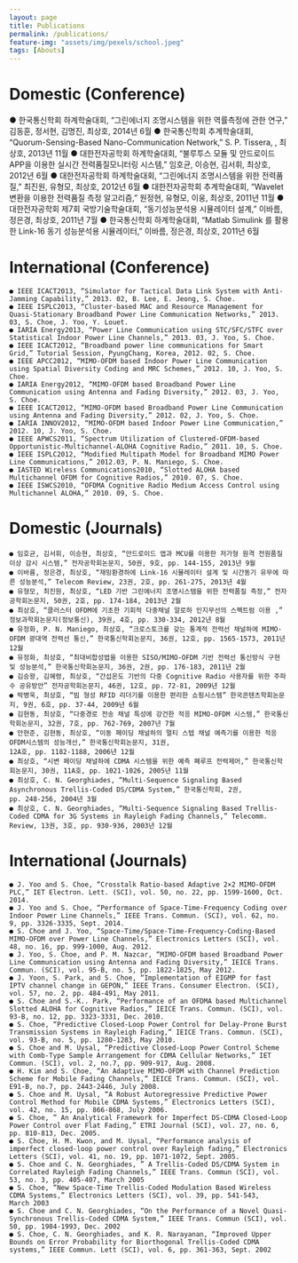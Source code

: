 ```yaml
---
layout: page
title: Publications
permalink: /publications/
feature-img: "assets/img/pexels/school.jpeg"
tags: [Abouts]
---
```


# Domestic (Conference)

● 한국통신학회 하계학술대회, “그린에너지 조명시스템을 위한 역률측정에 관한 연구,” 김동훈, 정서현, 김명진, 최상호, 2014년 6월
● 한국통신학회 추계학술대회, “Quorum-Sensing-Based Nano-Communication Network,” S. P. Tissera, , 최상호, 2013년 11월
● 대한전자공학회 하계학술대회, “불루투스 모듈 및 안드로이드 APP을 이용한 실시간 전력품질모니터링 시스템,” 임호균, 이승현, 김서휘, 최상호, 2012년 6월
● 대한전자공학회 하계학술대회, “그린에너지 조명시스템을 위한 전력품질,” 최진원, 유형모, 최상호, 2012년 6월
● 대한전자공학회 추계학술대회, “Wavelet 변환을 이용한 전력품질 측정 알고리즘,” 원정현, 유형모, 이웅, 최상호, 2011년 11월
● 대한전자공학회 제7회 국방기술학술대회, “동기성능분석용 시뮬레이터 설계,” 이바름, 정은경, 최상호, 2011년 7월
● 한국통신학회 하계학술대회, “Matlab Simulink 를 활용한 Link-16 동기 성능분석용 시뮬레이터,” 이바름, 정은경, 최상호, 2011년 6월

# International (Conference)

	● IEEE ICACT2013, “Simulator for Tactical Data Link System with Anti-Jamming Capability,” 2013. 02, B. Lee, E. Jeong, S. Choe.
	● IEEE ISPLC2013, “Cluster-based MAC and Resource Management for Quasi-Stationary Broadband Power Line Communication Networks,” 2013. 03, S. Choe, J. Yoo, Y. Louet.
	● IARIA Energy2013, “Power Line Communication using STC/SFC/STFC over Statistical Indoor Power Line Channels,” 2013. 03, J. Yoo, S. Choe.
	● IEEE ICACT2012, “Broadband power line communications for Smart Grid,” Tutorial Session, PyungChang, Korea, 2012. 02, S. Choe.
	● IEEE APCC2012, “MIMO-OFDM based Indoor Power Line Communication using Spatial Diversity Coding and MRC Schemes,” 2012. 10, J. Yoo, S. Choe.
	● IARIA Energy2012, “MIMO-OFDM based Broadband Power Line Communication using Antenna and Fading Diversity,” 2012. 03, J. Yoo, S. Choe.
	● IEEE ICACT2012, “MIMO-OFDM based Broadband Power Line Communication using Antenna and Fading Diversity,” 2012. 02, J. Yoo, S. Choe.
	● IARIA INNOV2012, “MIMO-OFDM based Indoor Power Line Communication,” 2012. 10, J. Yoo, S. Choe.
	● IEEE APWCS2011, “Spectrum Utilization of Clustered-OFDM-based Opportunistic-Multichannel-ALOHA Cognitive Radio,” 2011. 10, S. Choe.
	● IEEE ISPLC2012, “Modified Multipath Model for Broadband MIMO Power Line Communications,” 2012.03, P. N. Maniego, S. Choe.
	● IASTED Wireless Communications2010, “Slotted ALOHA based Multichannel OFDM for Cognitive Radios,” 2010. 07, S. Choe.
	● IEEE ISWCS2010, “OFDMA Cognitive Radio Medium Access Control using Multichannel ALOHA,” 2010. 09, S. Choe.

# Domestic (Journals)

	● 임호균, 김서휘, 이승현, 최상호, “안드로이드 앱과 MCU를 이용한 저가형 원격 전원품질이상 감시 시스템,” 전자공학회논문지, 50권, 9호, pp. 144-155, 2013년 9월
	● 이바름, 정은경, 최상호, “재밍환경하에 Link-16 시뮬레이터 설계 및 시간동기 유무에 따른 성능분석,” Telecom Review, 23권, 2호, pp. 261-275, 2013년 4월
	● 유형모, 최진원, 최상호, “LED 기반 그린에너지 조명시스템을 위한 전력품질 측정,” 전자공학회논문지, 50권, 2호, pp. 174-184, 2013년 2월
	● 최상호, “클러스터 OFDM에 기초한 기회적 다중채널 알로하 인지무선의 스펙트럼 이용 ,” 정보과학회논문지(정보통신), 39권, 4호, pp. 330-334, 2012년 8월
	● 유정화, P. N. Maniego, 최상호, “크로스토크를 갖는 통계적 전력선 채널하에 MIMO-OFDM 광대역 전력선 통신,” 한국통신학회논문지, 36권, 12호, pp. 1565-1573, 2011년 12월
	● 유정화, 최상호, “최대비합성법을 이용한 SISO/MIMO-OFDM 기반 전력선 통신방식 구현 및 성능분석,” 한국통신학회논문지, 36권, 2권, pp. 176-183, 2011년 2월
	● 김승왕, 김혜령, 최상호, “간섭온도 기반의 다중 Cognitive Radio 사용자를 위한 주파수 공유방안” 전자공학회논문지, 46권, 12호, pp. 72-81, 2009년 12월
	● 박병욱, 최상호, “빔 형성 RFID 리더기를 이용한 편리한 쇼핑시스템” 한국콘텐츠학회논문지, 9권, 6호, pp. 37-44, 2009년 6월
	● 김현동, 최상호, “다중경로 전송 채널 특성에 강건한 적응 MIMO-OFDM 시스템,” 한국통신학회논문지, 32권, 7호, pp. 762-769, 2007년 7월
	● 안현준, 김현동, 최상호, “이동 페이딩 채널하의 멀티 스텝 채널 예측기를 이용한 적응 OFDM시스템의 성능개선,” 한국통신학회논문지, 31권,
	12A호, pp. 1182-1188, 2006년 12월
	● 최상호, “시변 페이딩 채널하에 CDMA 시스템을 위한 예측 폐루프 전력제어,” 한국통신학회논문지, 30권, 11A호, pp. 1021-1026, 2005년 11월
	● 최상호, C. N. Georghiades, “Multi-Sequence Signaling Based Asynchronous Trellis-Coded DS/CDMA System,” 한국통신학회, 2권,
	pp. 248-256, 2004년 3월
	● 최상호, C. N. Georghiades, “Multi-Sequence Signaling Based Trellis-Coded CDMA for 3G Systems in Rayleigh Fading Channels,” Telecomm. Review, 13권, 3호, pp. 930-936, 2003년 12월

# International (Journals)

	● J. Yoo and S. Choe, “Crosstalk Ratio-based Adaptive 2×2 MIMO-OFDM PLC,” IET Electron. Lett. (SCI), vol. 50, no. 22, pp. 1599-1600, Oct. 2014.
	● J. Yoo and S. Choe, “Performance of Space-Time-Frequency Coding over Indoor Power Line Channels,” IEEE Trans. Commun. (SCI), vol. 62, no. 9, pp. 3326-3335, Sept. 2014.
	● S. Choe and J. Yoo, “Space-Time/Space-Time-Frequency-Coding-Based MIMO-OFDM over Power Line Channels,” Electronics Letters (SCI), vol. 48, no. 16, pp. 999-1000, Aug. 2012.
	● J. Yoo, S. Choe, and P. M. Nazcar, “MIMO-OFDM based Broadband Power Line Communication using Antenna and Fading Diversity,” IEICE Trans. Commun. (SCI), vol. 95-B, no. 5, pp. 1822-1825, May 2012.
	● J. Yoon, S. Park, and S. Choe, “Implementation of EIGMP for fast IPTV channel change in GEPON,” IEEE Trans. Consumer Electron. (SCI), vol. 57, no. 2, pp. 484-491, May 2011.
	● S. Choe and S.-K.. Park, “Performance of an OFDMA based Multichannel Slotted ALOHA for Cognitive Radios,” IEICE Trans. Commun. (SCI), vol. 93-B, no. 12, pp. 3323-3331, Dec. 2010.
	● S. Choe, “Predictive Closed-Loop Power Control for Delay-Prone Burst Transmission Systems in Rayleigh Fading,” IEICE Trans. Commun. (SCI), vol. 93-B, no. 5, pp. 1280-1283, May 2010.
	● S. Choe and M. Uysal, “Predictive Closed-Loop Power Control Scheme with Comb-Type Sample Arrangement for CDMA Cellular Networks,” IET Commun. (SCI), vol. 2, no.7, pp. 909-917, Aug. 2008.
	● H. Kim and S. Choe, “An Adaptive MIMO-OFDM with Channel Prediction Scheme for Mobile Fading Channels,” IEICE Trans. Commun. (SCI), vol. E91-B, no.7, pp. 2443-2446, July 2008.
	● S. Choe and M. Uysal, “A Robust Autoregressive Predictive Power Control Method for Mobile CDMA Systems,” Electronics Letters (SCI), vol. 42, no. 15, pp. 866-868, July 2006.
	● S. Choe, ” An Analytical Framework for Imperfect DS-CDMA Closed-Loop Power Control over Flat Fading,” ETRI Journal (SCI), vol. 27, no. 6, pp. 810-813, Dec. 2005.
	● S. Choe, H. M. Kwon, and M. Uysal, “Performance analysis of imperfect closed-loop power control over Rayleigh fading,” Electronics Letters (SCI), vol. 41, no. 19, pp. 1071-1072, Sept. 2005.
	● S. Choe and C. N. Georghiades, ” A Trellis-Coded DS/CDMA System in Correlated Rayleigh Fading Channels,” IEEE Trans. Commun (SCI), vol. 53, no. 3, pp. 405-407, March 2005
	● S. Choe, “New Space-Time Trellis-Coded Modulation Based Wireless CDMA Systems,” Electronics Letters (SCI), vol. 39, pp. 541-543,
	March 2003
	● S. Choe and C. N. Georghiades, “On the Performance of a Novel Quasi-Synchronous Trellis-Coded CDMA System,” IEEE Trans. Commun (SCI), vol. 50, pp. 1984-1993, Dec. 2002
	● S. Choe, C. N. Georghiades, and K. R. Narayanan, “Improved Upper Bounds on Error Probability for Biorthogonal Trellis-Coded CDMA
	systems,” IEEE Commun. Lett (SCI), vol. 6, pp. 361-363, Sept. 2002